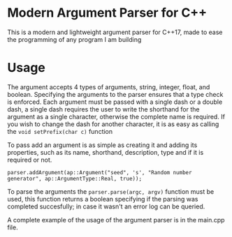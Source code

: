 # Modern Argument Parser for C++
This is a modern and lightweight argument parser for C++17,
made to ease the programming of any program I am building

# Usage  
The argument accepts 4 types of arguments, string, integer, float, and
boolean. Specifying the arguments to the parser ensures that a type
check is enforced. Each argument must be passed with a single dash
or a double dash, a single dash requires the user to write the
shorthand for the argument as a single character, otherwise the complete
name is required. If you wish to change the dash for another character,
it is as easy as calling the  `void setPrefix(char c)` function

To pass add an argument is as simple as creating it and adding its
properties, such as its name, shorthand, description, type and if
it is required or not.

`parser.addArgument(ap::Argument("seed", 's', "Random number generator", ap::ArgumentType::Real, true));`

To parse the arguments the `parser.parse(argc, argv)` function must be used, this function returns a boolean specifying if the parsing was
completed succesfully; in case it wasn't an error log can be queried.

A complete example of the usage of the argument parser is in the main.cpp
file.
